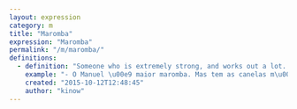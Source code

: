 ```yaml
---
layout: expression
category: m
title: "Maromba"
expression: "Maromba"
permalink: "/m/maromba/"
definitions:
  - definition: "Someone who is extremely strong, and works out a lot. You always get these in your local gyms."
    example: "- O Manuel \u00e9 maior maromba. Mas tem as canelas m\u00f4 finas."
    created: "2015-10-12T12:48:45"
    author: "kinow"
---
```

